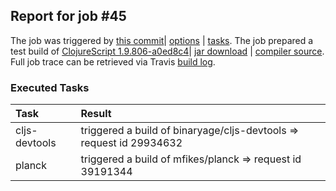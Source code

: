 ## Report for job #45

The job was triggered by [this commit](https://github.com/cljs-oss/canary/commit/9f503444201459d551fba6c1cb890fc5b0541e63)| [options](options.edn) | [tasks](tasks.edn).
The job prepared a test build of [ClojureScript 1.9.806-a0ed8c4](https://github.com/cljs-oss/canary/releases/tag/r1.9.806-a0ed8c4)| [jar download](https://github.com/cljs-oss/canary/releases/download/r1.9.806-a0ed8c4/clojurescript-1.9.806-a0ed8c4.jar) | [compiler source](https://github.com/clojure/clojurescript/commit/master).
Full job trace can be retrieved via Travis [build log](https://travis-ci.org/cljs-oss/canary/builds/254002712).

### Executed Tasks
| Task | Result |
| :--- | :--- |
| cljs-devtools | triggered a build of binaryage/cljs-devtools => request id 29934632 |
| planck | triggered a build of mfikes/planck => request id 39191344 |